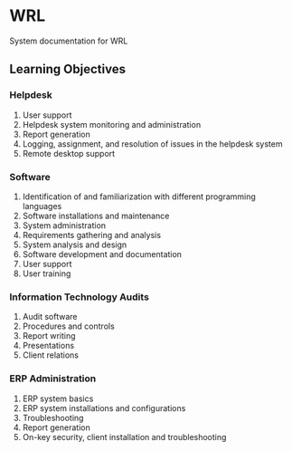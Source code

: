 # WRL
System documentation for WRL

## Learning Objectives

### Helpdesk
1. User support 
2. Helpdesk system monitoring and administration
3. Report generation
4. Logging, assignment, and resolution of issues in the helpdesk system
5. Remote desktop support 
 
### Software
1. Identification of and familiarization with different programming languages 
2. Software installations and maintenance
3. System administration 
4. Requirements gathering and analysis 
5. System analysis and design
6. Software development and documentation
7. User support
8. User training

### Information Technology Audits
1. Audit software 
2. Procedures and controls
3. Report writing 
4. Presentations
5. Client relations

### ERP Administration
1. ERP system basics 
2. ERP system installations and configurations
3. Troubleshooting
4. Report generation
5. On-key security, client installation and troubleshooting

